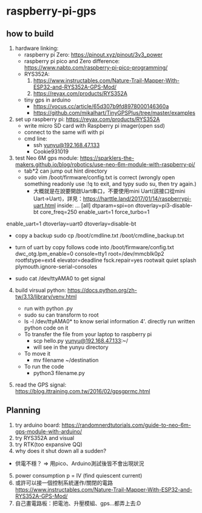 # raspberry-pi-gps

## how to build
1. hardware linking:
   - raspberry pi Zero: https://pinout.xyz/pinout/3v3_power
   - raspberry pi pico and Zero difference: https://www.nabto.com/raspberry-pi-pico-programming/ 
   - RYS352A:
      1. https://www.instructables.com/Nature-Trail-Mapper-With-ESP32-and-RYS352A-GPS-Mod/
      2. https://reyax.com/products/RYS352A
   - tiny gps in arduino
        - https://vocus.cc/article/65d307b9fd8978000146360a
        - https://github.com/mikalhart/TinyGPSPlus/tree/master/examples
3. set up raspberry pi: https://reyax.com/products/RYS352A
   - write micro SD card with Raspberry pi imager(open ssd)
   - connect to the same wifi with pi
   - cmd line:
        - ssh yunyu@192.168.47.133
        - Cookie931019
4. test Neo 6M gps module: https://sparklers-the-makers.github.io/blog/robotics/use-neo-6m-module-with-raspberry-pi/
   - tab*2 can jump out hint directory
   - sudo vim /boot/firmware/config.txt is correct (wrongly open something readonly use :!q to exit, and typy sudo su, then try again.)
      - 大概就是在說要開啟Uart串口，不要使用mini Uart(該接口從mini Uart→Uart)，詳見：https://harttle.land/2017/01/14/raspberrypi-uart.html
inside:
...
[all]
dtparam=spi=on
dtoverlay=pi3-disable-bt
core_freq=250
enable_uart=1
force_turbo=1

enable_uart=1
dtoverlay=uart0
dtoverlay=disable-bt

   - copy a backup
sudo cp /boot/cmdline.txt /boot/cmdline_backup.txt

   - turn of uart by copy follows code into /boot/firmware/config.txt
dwc_otg.lpm_enable=0 console=tty1 root=/dev/mmcblk0p2 rootfstype=ext4 elevator=deadline fsck.repair=yes rootwait quiet splash plymouth.ignore-serial-consoles

   - sudo cat /dev/ttyAMA0 to get signal

4. build virsual python: https://docs.python.org/zh-tw/3.13/library/venv.html
   - run with python <file-name>.py
   - sudo su can transform to root
   - ls -l /dev/ttyAMA0* to know serial information
4'. directly run written python code on it
   - To transfer the file from your laptop to raspberry pi
     - scp hello.py yunyu@192.168.47.133:~/
     - will see in the yunyu directory
   - To move it
     - mv filename ~/destination
   - To run the code
     - python3 filename.py

5. read the GPS signal: https://blog.ittraining.com.tw/2016/02/gpsgprmc.html

## Planning
1. try arduino board: https://randomnerdtutorials.com/guide-to-neo-6m-gps-module-with-arduino/
2. try RYS352A and visual
3. try RTK(too expansive QQ)
4. why does it shut down all a sudden?
- 供電不穩？
=> 用pico、Arduino測試後皆不會出現狀況
5. power consumption
  p = IV (find quiescent current)
6. 或許可以接一個控制系統運作/關閉的電路
https://www.instructables.com/Nature-Trail-Mapper-With-ESP32-and-RYS352A-GPS-Mod/
7. 自己畫電路板：把電池、升壓模組、gps...都弄上去:D







  
